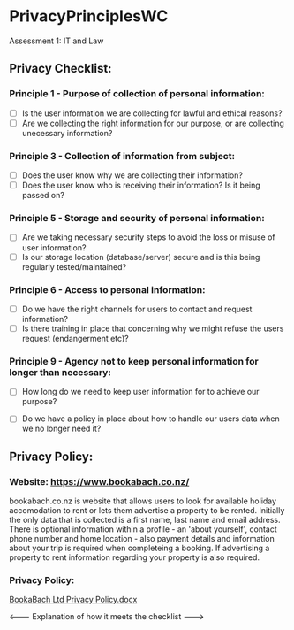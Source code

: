 # PrivacyPrinciplesWC
Assessment 1: IT and Law

## Privacy Checklist:

### Principle 1 - Purpose of collection of personal information:
- [ ] Is the user information we are collecting for lawful and ethical reasons?
- [ ] Are we collecting the right information for our purpose, or are collecting unecessary information?

### Principle 3 - Collection of information from subject:
- [ ] Does the user know why we are collecting their information?
- [ ] Does the user know who is receiving their information? Is it being passed on?

### Principle 5 - Storage and security of personal information:
- [ ] Are we taking necessary security steps to avoid the loss or misuse of user information?
- [ ] Is our storage location (database/server) secure and is this being regularly tested/maintained?

### Principle 6 - Access to personal information:
- [ ] Do we have the right channels for users to contact and request information?
- [ ] Is there training in place that concerning why we might refuse the users request (endangerment etc)? 

### Principle 9 - Agency not to keep personal information for longer than necessary:
- [ ] How long do we need to keep user information for to achieve our purpose? 
- [ ] Do we have a policy in place about how to handle our users data when we no longer need it?


## Privacy Policy:

### Website: https://www.bookabach.co.nz/
bookabach.co.nz is website that allows users to look for available holiday accomodation to rent or lets them advertise a property to be rented. 
Initially the only data that is collected is a first name, last name and email address. There is optional information within a profile - an 'about yourself', contact phone number and home location - also payment details and information about your trip is required when completeing a booking.
If advertising a property to rent information regarding your property is also required.

### Privacy Policy:
[BookaBach Ltd Privacy Policy.docx](https://github.com/mjkenno/PrivacyPrinciplesWC/files/6080665/BookaBach.Ltd.Privacy.Policy.docx)


<--- Explanation of how it meets the checklist --->
